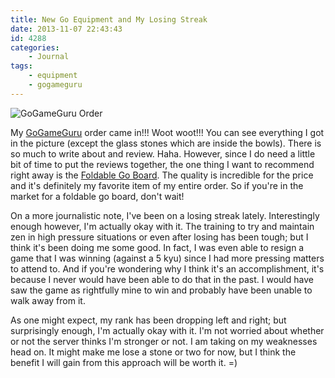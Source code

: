 ```yaml
---
title: New Go Equipment and My Losing Streak
date: 2013-11-07 22:43:43
id: 4288
categories:
	- Journal
tags:
	- equipment
	- gogameguru
---
```


![GoGameGuru Order](/images/2013/11/gogamegurustuff.jpg)

My [GoGameGuru](http://shop.gogameguru.com) order came in!!! Woot woot!!! You can see everything I got in the picture (except the glass stones which are inside the bowls). There is so much to write about and review. Haha. However, since I do need a little bit of time to put the reviews together, the one thing I want to recommend right away is the [Foldable Go Board](http://shop.gogameguru.com/folding-go-board/?acc=e4da3b7fbbce2345d7772b0674a318d5). The quality is incredible for the price and it's definitely my favorite item of my entire order. So if you're in the market for a foldable go board, don't wait!

On a more journalistic note, I've been on a losing streak lately. Interestingly enough however, I'm actually okay with it. The training to try and maintain zen in high pressure situations or even after losing has been tough; but I think it's been doing me some good. In fact, I was even able to resign a game that I was winning (against a 5 kyu) since I had more pressing matters to attend to. And if you're wondering why I think it's an accomplishment, it's because I never would have been able to do that in the past. I would have saw the game as rightfully mine to win and probably have been unable to walk away from it.

As one might expect, my rank has been dropping left and right; but surprisingly enough, I'm actually okay with it. I'm not worried about whether or not the server thinks I'm stronger or not. I am taking on my weaknesses head on. It might make me lose a stone or two for now, but I think the benefit I will gain from this approach will be worth it. =)
